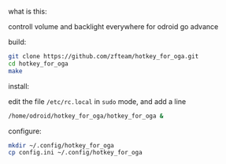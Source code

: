 what is this:

controll volume and backlight everywhere for odroid go advance



build:

```bash
git clone https://github.com/zfteam/hotkey_for_oga.git
cd hotkey_for_oga
make
````


install:

edit the file `/etc/rc.local` in `sudo` mode, and add a line

```bash
/home/odroid/hotkey_for_oga/hotkey_for_oga &
````


configure:
```bash
mkdir ~/.config/hotkey_for_oga
cp config.ini ~/.config/hotkey_for_oga
````
